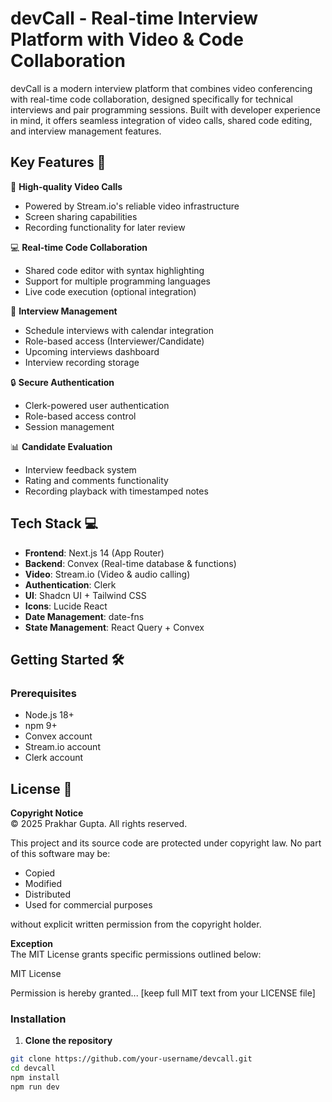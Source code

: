 # devCall - Real-time Interview Platform with Video & Code Collaboration

devCall is a modern interview platform that combines video conferencing with real-time code collaboration, designed specifically for technical interviews and pair programming sessions. Built with developer experience in mind, it offers seamless integration of video calls, shared code editing, and interview management features.

## Key Features 🚀

🎥 **High-quality Video Calls**  
- Powered by Stream.io's reliable video infrastructure
- Screen sharing capabilities
- Recording functionality for later review

💻 **Real-time Code Collaboration**  
- Shared code editor with syntax highlighting
- Support for multiple programming languages
- Live code execution (optional integration)

📅 **Interview Management**  
- Schedule interviews with calendar integration
- Role-based access (Interviewer/Candidate)
- Upcoming interviews dashboard
- Interview recording storage

🔒 **Secure Authentication**  
- Clerk-powered user authentication
- Role-based access control
- Session management

📊 **Candidate Evaluation**  
- Interview feedback system
- Rating and comments functionality
- Recording playback with timestamped notes

## Tech Stack 💻

- **Frontend**: Next.js 14 (App Router)
- **Backend**: Convex (Real-time database & functions)
- **Video**: Stream.io (Video & audio calling)
- **Authentication**: Clerk
- **UI**: Shadcn UI + Tailwind CSS
- **Icons**: Lucide React
- **Date Management**: date-fns
- **State Management**: React Query + Convex

## Getting Started 🛠️

### Prerequisites

- Node.js 18+
- npm 9+
- Convex account
- Stream.io account
- Clerk account

## License 📄

**Copyright Notice**  
© 2025 Prakhar Gupta. All rights reserved.

This project and its source code are protected under copyright law. No part of this software may be:

- Copied
- Modified
- Distributed
- Used for commercial purposes

without explicit written permission from the copyright holder.

**Exception**  
The MIT License grants specific permissions outlined below:

MIT License

Permission is hereby granted... [keep full MIT text from your LICENSE file]

### Installation

1. **Clone the repository**
```bash
git clone https://github.com/your-username/devcall.git
cd devcall
npm install
npm run dev
